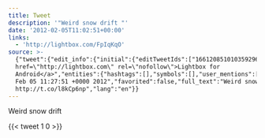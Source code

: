 ```yaml
---
title: Tweet
description: '"Weird snow drift "'
date: '2012-02-05T11:02:51+00:00'
links:
  - 'http://lightbox.com/FpIqKqO'
source: >-
  {"tweet":{"edit_info":{"initial":{"editTweetIds":["166120851010359296"],"editableUntil":"2012-02-05T12:27:51.914Z","editsRemaining":"5","isEditEligible":true}},"retweeted":false,"source":"<a
  href=\"http://lightbox.com\" rel=\"nofollow\">Lightbox for
  Android</a>","entities":{"hashtags":[],"symbols":[],"user_mentions":[],"urls":[{"url":"http://t.co/l8kCp6np","expanded_url":"http://lightbox.com/FpIqKqO","display_url":"lightbox.com/FpIqKqO","indices":["17","37"]}]},"display_text_range":["0","37"],"favorite_count":"1","id_str":"166120851010359296","truncated":false,"retweet_count":"0","id":"166120851010359296","possibly_sensitive":false,"created_at":"Sun
  Feb 05 11:27:51 +0000 2012","favorited":false,"full_text":"Weird snow drift
  http://t.co/l8kCp6np","lang":"en"}}
---
```

Weird snow drift 
    
{{< tweet 1 0 >}}
    
